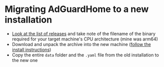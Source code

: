 # Migrating AdGuardHome to a new installation
- [Look at the list of releases](https://github.com/AdguardTeam/AdGuardHome/releases) and take note of the filename of the binary required for your target machine's CPU architecture (mine was arm64)
- Download and unpack the archive into the new machine ([follow the install instructions](https://github.com/AdguardTeam/AdGuardHome/wiki/Raspberry-Pi))
- Copy the entire `data` folder and  the `.yaml` file from the old installation to the new one
